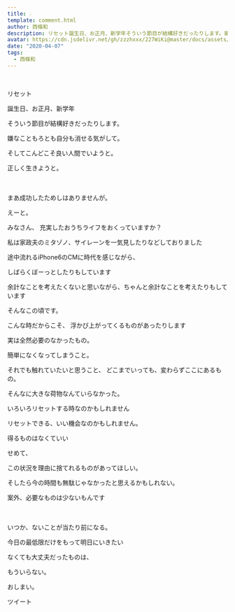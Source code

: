 ```yaml
---
title: ☄︎
template: comment.html
author: 西條和
description: リセット誕生日、お正月、新学年そういう節目が結構好きだったりします。嫌なこともろとも自分も消せる気がして。...
avatar: https://cdn.jsdelivr.net/gh/zzzhxxx/227WiKi@master/docs/assets/photo/avatar/nagomi.jpg
date: "2020-04-07"
tags:
  - 西條和
---
```




  ﻿


















リセット


























誕生日、お正月、新学年










そういう節目が結構好きだったりします。










嫌なこともろとも自分も消せる気がして。




















そしてこんどこそ良い人間でいようと。



正しく生きようと。






　














まあ成功したためしはありませんが。























えーと。





みなさん、
充実したおうちライフをおくっていますか？












私は家政夫のミタゾノ、サイレーンを一気見したりなどしておりました







途中流れるiPhone6のCMに時代を感じながら、

しばらくぼーっとしたりもしています















余計なことを考えたくないと思いながら、ちゃんと余計なことを考えたりもしています









そんなこの頃です。

















こんな時だからこそ、
浮かび上がってくるものがあったりします











実は全然必要のなかったもの。

簡単になくなってしまうこと。






それでも触れていたいと思うこと、
どこまでいっても、変わらずここにあるもの。











そんなに大きな荷物なんていらなかった。



















いろいろリセットする時なのかもしれません












リセットできる、いい機会なのかもしれません。














得るものはなくていい



せめて、

この状況を理由に捨てれるものがあってほしい。


そしたら今の時間も無駄じゃなかったと思えるかもしれない。











案外、必要なものは少ないもんです

　







いつか、ないことが当たり前になる。















今日の最低限だけをもって明日にいきたい

























なくても大丈夫だったものは、





もういらない。



































おしまい。


ツイート




